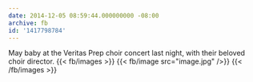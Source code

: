 ```yaml
---
date: 2014-12-05 08:59:44.000000000 -08:00
archive: fb
id: '1417798784'
---
```


May baby at the Veritas Prep choir concert last night, with their beloved choir director.
{{< fb/images >}}
{{< fb/image src="image.jpg" />}}
{{< /fb/images >}}
